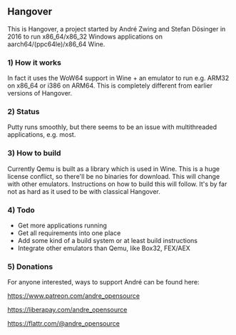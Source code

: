 ## Hangover
This is Hangover, a project started by André Zwing and Stefan Dösinger in 2016 to run
x86_64/x86_32 Windows applications on aarch64/(ppc64le)/x86_64 Wine.

### 1) How it works
In fact it uses the WoW64 support in Wine + an emulator to run e.g. ARM32 on x86_64 or i386 on ARM64.
This is completely different from earlier versions of Hangover.

### 2) Status
Putty runs smoothly, but there seems to be an issue with multithreaded applications, e.g. most.

### 3) How to build
Currently Qemu is built as a library which is used in Wine. This is a huge license conflict,
so there'll be no binaries for download. This will change with other emulators. Instructions on how
to build this will follow. It's by far not as hard as it used to be with classical Hangover.

### 4) Todo

* Get more applications running
* Get all requirements into one place
* Add some kind of a build system or at least build instructions
* Integrate other emulators than Qemu, like Box32, FEX/AEX

### 5) Donations

For anyone interested, ways to support André can be found here:

https://www.patreon.com/andre_opensource

https://liberapay.com/andre_opensource

https://flattr.com/@andre_opensource

